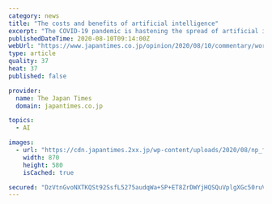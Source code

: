```yaml
---
category: news
title: "The costs and benefits of artificial intelligence"
excerpt: "The COVID-19 pandemic is hastening the spread of artificial intelligence, but few have fully considered the short- and long-run consequences. In thinking about AI, it is natural to start from the perspective of welfare economics — productivity and distribution."
publishedDateTime: 2020-08-10T09:14:00Z
webUrl: "https://www.japantimes.co.jp/opinion/2020/08/10/commentary/world-commentary/economic-effect-artificial-intelligence/"
type: article
quality: 37
heat: 37
published: false

provider:
  name: The Japan Times
  domain: japantimes.co.jp

topics:
  - AI

images:
  - url: "https://cdn.japantimes.2xx.jp/wp-content/uploads/2020/08/np_file_29359-870x580.jpeg"
    width: 870
    height: 580
    isCached: true

secured: "DzVtnGvoNXTKQSt92SsfL5275audqWa+SP+ET8ZrDWYjHQSQuVplgXGc50ruVy+j4BFffiWG+2BasY/nelOzyP1KuPzPta0UZLs/cn2nUHgau/bgw5TZU/auIkkUgPrDi9wmAqhXDOYjoRrpllirWF6P1MyEPsjekBJI51wvG688u6Yz3JKOXdaI7OtlOG35e2ZsZkUUwC9tLRn3rlm+QHzwbJFqlJ91IdzGY77RSmx+6WFlnwhVLmjgl8ZDgVZQIiP73T59bMbYgXBwKOGibg3TxeZfl3v/hsD4L15HvevUdz2G2sRQS2w7KMiA47N15iJ232esjgJN/IYvgLJywg==;vQBJfLq1w6K7HjNgfpi0Ow=="
---
```


